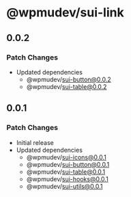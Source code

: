 # @wpmudev/sui-link

## 0.0.2

### Patch Changes

- Updated dependencies
  - @wpmudev/sui-button@0.0.2
  - @wpmudev/sui-table@0.0.2

## 0.0.1

### Patch Changes

- Initial release
- Updated dependencies
  - @wpmudev/sui-icons@0.0.1
  - @wpmudev/sui-button@0.0.1
  - @wpmudev/sui-table@0.0.1
  - @wpmudev/sui-hooks@0.0.1
  - @wpmudev/sui-utils@0.0.1

